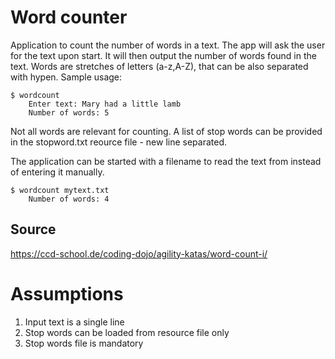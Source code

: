 Word counter
============
Application to count the number of words in a text. 
The app will ask the user for the text upon start. 
It will then output the number of words found in the text. 
Words are stretches of letters (a-z,A-Z), that can be also separated with hypen.
Sample usage:

    $ wordcount
        Enter text: Mary had a little lamb
        Number of words: 5

Not all words are relevant for counting. A list of stop words can be provided in the stopword.txt reource file - new line separated.

The application can be started with a filename to read the text from instead of entering it manually.

    $ wordcount mytext.txt
        Number of words: 4
Source
-------
https://ccd-school.de/coding-dojo/agility-katas/word-count-i/

Assumptions
===========
1. Input text is a single line
2. Stop words can be loaded from resource file only
3. Stop words file is mandatory
